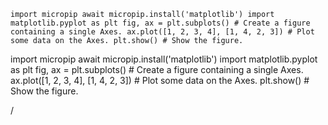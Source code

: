 

`import micropip await micropip.install('matplotlib') import matplotlib.pyplot as plt fig, ax = plt.subplots() # Create a figure containing a single Axes. ax.plot([1, 2, 3, 4], [1, 4, 2, 3]) # Plot some data on the Axes. plt.show() # Show the figure.`




import micropip await micropip.install('matplotlib') import matplotlib.pyplot as plt fig, ax = plt.subplots() # Create a figure containing a single Axes. ax.plot([1, 2, 3, 4], [1, 4, 2, 3]) # Plot some data on the Axes. plt.show() # Show the figure.

/
